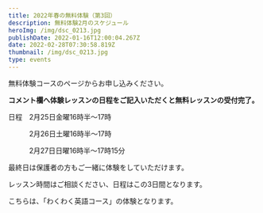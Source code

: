 ```yaml
---
title: 2022年春の無料体験（第3回）
description: 無料体験2月のスケジュール
heroImg: /img/dsc_0213.jpg
publishDate: 2022-01-16T12:00:04.267Z
date: 2022-02-28T07:30:58.819Z
thumbnail: /img/dsc_0213.jpg
type: events
---
```

無料体験コースのページからお申し込みください。

**コメント欄へ体験レッスンの日程をご記入いただくと無料レッスンの受付完了。**

日程　2月25日金曜16時半～17時

　　　2月26日土曜16時半～17時

　　　2月27日日曜16時半～17時15分　　　　　　

最終日は保護者の方もご一緒に体験をしていただけます。

レッスン時間はご相談ください、日程はこの3日間となります。

こちらは、「わくわく英語コース」の体験となります。
